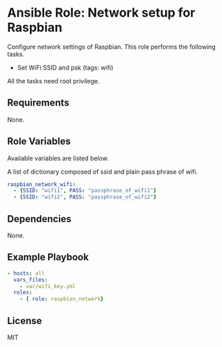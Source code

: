 Ansible Role: Network setup for Raspbian
=========

Configure network settings of Raspbian.
This role performs the following tasks.

- Set WiFi SSID and psk (tags: wifi)

All the tasks need root privilege.

Requirements
------------

None.

Role Variables
--------------
Available variables are listed below.

A list of dictionary composed of ssid and plain pass phrase of wifi.

``` yaml
raspbian_network_wifi:
  - {SSID: "wifi1", PASS: "passphrase_of_wifi1"}
  - {SSID: "wifi2", PASS: "passphrase_of_wifi2"}
```

Dependencies
------------

None.

Example Playbook
----------------

``` yaml
- hosts: all
  vars_files:
    - var/wifi_key.yml
  roles:
    - { role: raspbian_network}
```

License
-------

MIT

